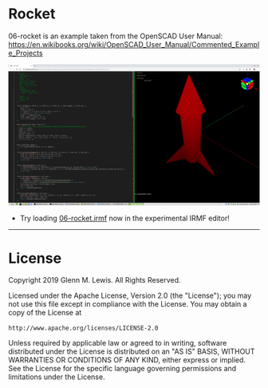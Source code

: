 # Rocket

06-rocket is an example taken from the OpenSCAD User Manual:
https://en.wikibooks.org/wiki/OpenSCAD_User_Manual/Commented_Example_Projects

![06-rocket](06-rocket.png)

- Try loading [06-rocket.irmf](https://gmlewis.github.io/irmf-editor/?s=github.com/gmlewis/go-csg/blob/master/examples/06-rocket/06-rocket.irmf) now in the experimental IRMF editor!

---

# License

Copyright 2019 Glenn M. Lewis. All Rights Reserved.

Licensed under the Apache License, Version 2.0 (the "License");
you may not use this file except in compliance with the License.
You may obtain a copy of the License at

    http://www.apache.org/licenses/LICENSE-2.0

Unless required by applicable law or agreed to in writing, software
distributed under the License is distributed on an "AS IS" BASIS,
WITHOUT WARRANTIES OR CONDITIONS OF ANY KIND, either express or implied.
See the License for the specific language governing permissions and
limitations under the License.
